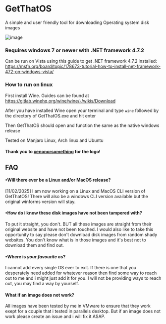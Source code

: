 # GetThatOS

A simple and user friendly tool for downloading Operating system disk images 

![image](https://github.com/user-attachments/assets/71e0fa0c-98ed-4716-b7d7-8016af5765fb)


### Requires windows 7 or newer with .NET framework 4.7.2 
Can be run on Vista using this guide to get .NET framework 4.7.2 installed: https://msfn.org/board/topic/178673-tutorial-how-to-install-net-framework-472-on-windows-vista/



### How to run on linux

First install Wine. Guides can be found at https://gitlab.winehq.org/wine/wine/-/wikis/Download

After you have installed Wine open your terminal and type `wine` followed by the directory of GetThatOS.exe and hit enter

Then GetThatOS should open and function the same as the native windows release

Tested on Manjaro Linux, Arch linux and Ubuntu






#### Thank you to [xenonorsomething](https://github.com/XenonOrSomething) for the logo!




## FAQ

#### •Will there ever be a Linux and/or MacOS release?

[11/02/2025] I am now working on a Linux and MacOS CLI version of GetThatOS! There will also be a windows CLI version available but the original winforms version will stay.




#### •How do i know these disk images have not been tampered with?

To put it straight, you don't. BUT all these images are straight from their original website and have not been touched. I would also like to take this opportunity to say please don't download disk images from random shady websites. You don't know what is in those images and it's best not to download them and find out.




#### •Where is *your favourite os*?

I cannot add every single OS ever to exit. If there is one that you desperately need added for whatever reason then find some way to reach out to me and i might just add it for you. I will not be providing ways to reach out, you may find a way by yourself.




#### What if an image does not work?

All images have been tested by me in VMware to ensure that they work exept for a couple that i tested in parallels desktop. But if an image does not work please create an issue and i will fix it ASAP.
